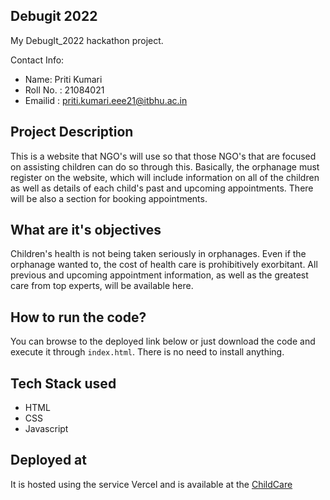 ## Debugit 2022
My DebugIt_2022 hackathon project.

Contact Info:
- Name: Priti Kumari
- Roll No. : 21084021 
- Emailid : priti.kumari.eee21@itbhu.ac.in

## Project Description
This is a website that NGO's will use so that those NGO's that are focused on assisting children can do so through this. Basically, the orphanage must register on the website, which will include information on all of the children as well as details of each child's past and upcoming appointments. There will be also a section for booking appointments.

## What are it's objectives
Children's health is not being taken seriously in orphanages. Even if the orphanage wanted to, the cost of health care is prohibitively exorbitant. All previous and upcoming appointment information, as well as the greatest care from top experts, will be available here.

## How to run the code?
You can browse to the deployed link below or just download the code and execute it through `index.html`. There is no need to install anything.

## Tech Stack used
  - HTML
  - CSS
  - Javascript

## Deployed at
It is hosted using the service Vercel and is available at the [ChildCare](https://debugit-2022-three.vercel.app/)